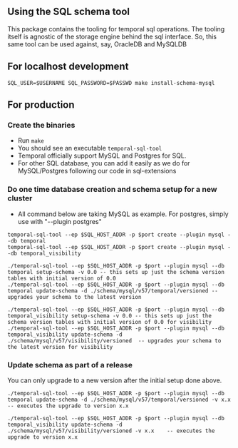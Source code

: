## Using the SQL schema tool
 
This package contains the tooling for temporal sql operations. The tooling itself is agnostic of the storage engine behind
the sql interface. So, this same tool can be used against, say, OracleDB and MySQLDB

## For localhost development
``` 
SQL_USER=$USERNAME SQL_PASSWORD=$PASSWD make install-schema-mysql
```

## For production

### Create the binaries
- Run `make`
- You should see an executable `temporal-sql-tool`
- Temporal officially support MySQL and Postgres for SQL. 
- For other SQL database, you can add it easily as we do for MySQL/Postgres following our code in sql-extensions  

### Do one time database creation and schema setup for a new cluster
- All command below are taking MySQL as example. For postgres, simply use with "--plugin postgres"

```
temporal-sql-tool --ep $SQL_HOST_ADDR -p $port create --plugin mysql --db temporal
temporal-sql-tool --ep $SQL_HOST_ADDR -p $port create --plugin mysql --db temporal_visibility
```

```
./temporal-sql-tool --ep $SQL_HOST_ADDR -p $port --plugin mysql --db temporal setup-schema -v 0.0 -- this sets up just the schema version tables with initial version of 0.0
./temporal-sql-tool --ep $SQL_HOST_ADDR -p $port --plugin mysql --db temporal update-schema -d ./schema/mysql/v57/temporal/versioned -- upgrades your schema to the latest version

./temporal-sql-tool --ep $SQL_HOST_ADDR -p $port --plugin mysql --db temporal_visibility setup-schema -v 0.0 -- this sets up just the schema version tables with initial version of 0.0 for visibility
./temporal-sql-tool --ep $SQL_HOST_ADDR -p $port --plugin mysql --db temporal_visibility update-schema -d ./schema/mysql/v57/visibility/versioned  -- upgrades your schema to the latest version for visibility
```

### Update schema as part of a release
You can only upgrade to a new version after the initial setup done above.

```
./temporal-sql-tool --ep $SQL_HOST_ADDR -p $port --plugin mysql --db temporal update-schema -d ./schema/mysql/v57/temporal/versioned -v x.x    -- executes the upgrade to version x.x

./temporal-sql-tool --ep $SQL_HOST_ADDR -p $port --plugin mysql --db temporal_visibility update-schema -d ./schema/mysql/v57/visibility/versioned -v x.x    -- executes the upgrade to version x.x
```

